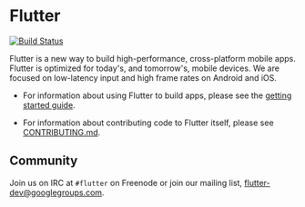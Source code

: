Flutter
=======
[![Build Status](https://travis-ci.org/flutter/engine.svg)](https://travis-ci.org/flutter/engine)

Flutter is a new way to build high-performance, cross-platform mobile apps.
Flutter is optimized for today's, and tomorrow's, mobile devices. We are
focused on low-latency input and high frame rates on Android and iOS.

 - For information about using Flutter to build apps, please see
   the [getting started guide](https://flutter.io/getting-started/).

 - For information about contributing code to Flutter itself, please see
   [CONTRIBUTING.md](CONTRIBUTING.md).

Community
---------

Join us on IRC at `#flutter` on Freenode or join our mailing list,
[flutter-dev@googlegroups.com](https://groups.google.com/forum/#!forum/flutter-dev).
